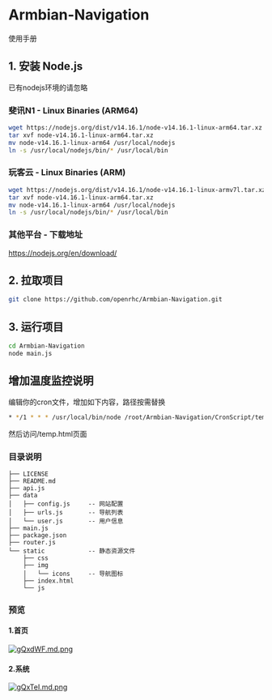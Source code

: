 # Armbian-Navigation

使用手册

## 1. 安装 Node.js

已有nodejs环境的请忽略

### 斐讯N1 - Linux Binaries (ARM64)
```bash
wget https://nodejs.org/dist/v14.16.1/node-v14.16.1-linux-arm64.tar.xz
tar xvf node-v14.16.1-linux-arm64.tar.xz
mv node-v14.16.1-linux-arm64 /usr/local/nodejs
ln -s /usr/local/nodejs/bin/* /usr/local/bin
```
### 玩客云 - Linux Binaries (ARM)
```bash
wget https://nodejs.org/dist/v14.16.1/node-v14.16.1-linux-armv7l.tar.xz
tar xvf node-v14.16.1-linux-arm64.tar.xz
mv node-v14.16.1-linux-arm64 /usr/local/nodejs
ln -s /usr/local/nodejs/bin/* /usr/local/bin
```

### 其他平台 - 下载地址

https://nodejs.org/en/download/

## 2. 拉取项目
```bash
git clone https://github.com/openrhc/Armbian-Navigation.git
```

## 3. 运行项目
```bash
cd Armbian-Navigation
node main.js
```

## 增加温度监控说明
编辑你的cron文件，增加如下内容，路径按需替换
```bash
* */1 * * * /usr/local/bin/node /root/Armbian-Navigation/CronScript/temp.js > /dev/null 2>&1
```
然后访问/temp.html页面

### 目录说明

    ├── LICENSE
    ├── README.md
    ├── api.js
    ├── data
    │   ├── config.js     -- 网站配置
    │   ├── urls.js       -- 导航列表
    │   └── user.js       -- 用户信息
    ├── main.js
    ├── package.json
    ├── router.js
    └── static            -- 静态资源文件
        ├── css
        ├── img
        │   └── icons     -- 导航图标
        ├── index.html
        └── js


### 预览
#### 1.首页
[![gQxdWF.md.png](https://z3.ax1x.com/2021/05/06/gQxdWF.md.png)](https://imgtu.com/i/gQxdWF)

#### 2.系统
[![gQxTeI.md.png](https://z3.ax1x.com/2021/05/06/gQxTeI.md.png)](https://imgtu.com/i/gQxTeI)